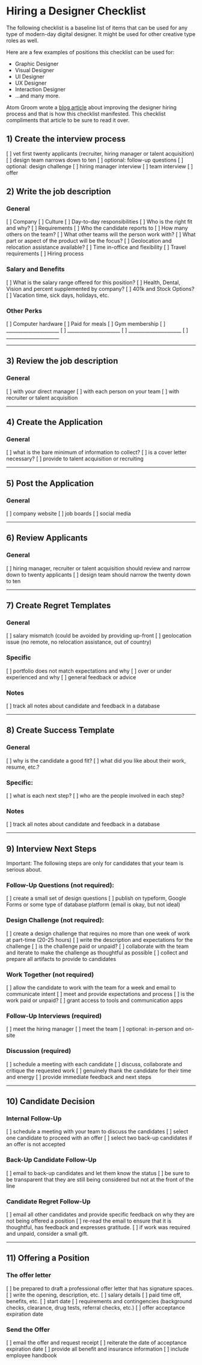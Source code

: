 # Hiring a Designer Checklist
The following checklist is a baseline list of items that can be used for any type of modern-day digital designer. It might be used for other creative type roles as well.

Here are a few examples of positions this checklist can be used for:

* Graphic Designer
* Visual Designer
* UI Designer
* UX Designer
* Interaction Designer
* ...and many more.

Atom Groom wrote a [blog article](http://www.atomgroom.com/thoughts/designing-the-hiring-experience-for-designers/) about improving the designer hiring process and that is how this checklist manifested. This checklist compliments that article to be sure to read it over.

## 1) Create the interview process
[ ] vet first twenty applicants (recruiter, hiring manager or talent acquisition)
[ ] design team narrows down to ten
[ ] optional: follow-up questions
[ ] optional: design challenge
[ ] hiring manager interview
[ ] team interview
[ ] offer


## 2) Write the job description

### General

[ ] Company
[ ] Culture
[ ] Day-to-day responsibilities
[ ] Who is the right fit and why?
[ ] Requirements
[ ] Who the candidate reports to
[ ] How many others on the team?
[ ] What other teams will the person work with?
[ ] What part or aspect of the product will be the focus?
[ ] Geolocation and relocation assistance available?
[ ] Time in-office and flexibility
[ ] Travel requirements
[ ] Hiring process

### Salary and Benefits

[ ] What is the salary range offered for this position?
[ ] Health, Dental, Vision and percent supplemented by company?
[ ] 401k and Stock Options?
[ ] Vacation time, sick days, holidays, etc.

### Other Perks

[ ] Computer hardware
[ ] Paid for meals
[ ] Gym membership
[ ] ______________________
[ ] ______________________
[ ] ______________________
[ ] ______________________

***

## 3) Review the job description

### General

[ ] with your direct manager
[ ] with each person on your team
[ ] with recruiter or talent acquisition

***

## 4) Create the Application

### General

[ ] what is the bare minimum of information to collect?
[ ] is a cover letter necessary?
[ ] provide to talent acquisition or recruiting

***

## 5) Post the Application

### General

[ ] company website
[ ] job boards
[ ] social media

***

## 6) Review Applicants

### General

[ ] hiring manager, recruiter or talent acquisition should review and narrow down to twenty applicants
[ ] design team should narrow the twenty down to ten

***

## 7) Create Regret Templates

### General

[ ] salary mismatch (could be avoided by providing up-front
[ ] geolocation issue (no remote, no relocation assistance, out of country)

### Specific
[ ] portfolio does not match expectations and why
[ ] over or under experienced and why
[ ] general feedback or advice

### Notes
[ ] track all notes about candidate and feedback in a database


***

## 8) Create Success Template

### General
[ ] why is the candidate a good fit?
[ ] what did you like about their work, resume, etc.?

### Specific:
[ ] what is each next step?
[ ] who are the people involved in each step?

### Notes
[ ] track all notes about candidate and feedback in a database

***

## 9) Interview Next Steps

Important: The following steps are only for candidates that your team is serious about.

### Follow-Up Questions (not required):
[ ] create a small set of design questions
[ ] publish on typeform, Google Forms or some type of database platform (email is okay, but not ideal)

### Design Challenge (not required):
[ ]  create a design challenge that requires no more than one week of work at part-time (20-25 hours)
[ ] write the description and expectations for the challenge
[ ] is the challenge paid or unpaid?
[ ] collaborate with the team and iterate to make the challenge as thoughtful as possible
[ ] collect and prepare all artifacts to provide to candidates

### Work Together (not required)
[ ] allow the candidate to work with the team for a week and email to communicate intent
[ ] meet and provide expectations and process
[ ] is the work paid or unpaid?
[ ] grant access to tools and communication apps

### Follow-Up Interviews (required)
[ ] meet the hiring manager
[ ] meet the team
[ ] optional: in-person and on-site

### Discussion (required)
[ ] schedule a meeting with each candidate
[ ] discuss, collaborate and critique the requested work
[ ] genuinely thank the candidate for their time and energy
[ ] provide immediate feedback and next steps

***

## 10) Candidate Decision

### Internal Follow-Up
[ ] schedule a meeting with your team to discuss the candidates
[ ] select one candidate to proceed with an offer
[ ] select two back-up candidates if an offer is not accepted

### Back-Up Candidate Follow-Up
[ ] email to back-up candidates and let them know the status
[ ] be sure to be transparent that they are still being considered but not at the front of the line

### Candidate Regret Follow-Up
[ ] email all other candidates and provide specific feedback on why they are not being offered a position
[ ] re-read the email to ensure that it is thoughtful, has feedback and expresses gratitude.
[ ] if work was required and unpaid, consider a small gift.

***

## 11) Offering a Position

### The offer letter
[ ] be prepared to draft a professional offer letter that has signature spaces. 
[ ] write the opening, description, etc.
[ ] salary details
[ ] paid time off, benefits, etc.
[ ] start date
[ ] requirements and contingencies (background checks, clearance, drug tests, referral checks, etc.)
[ ] offer acceptance expiration date

### Send the Offer
[ ] email the offer and request receipt
[ ] reiterate the date of acceptance expiration date
[ ] provide all benefit and insurance information
[ ] include employee handbook